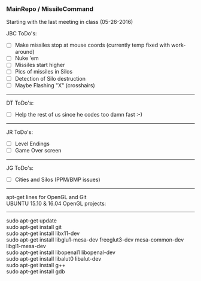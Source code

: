 ### MainRepo / MissileCommand

Starting with the last meeting in class (05-26-2016)

JBC ToDo's: 
- [ ] Make missiles stop at mouse coords (currently temp fixed with work-around)
- [ ] Nuke 'em  
- [ ] Missiles start higher 
- [ ] Pics of missiles in Silos  
- [ ] Detection of Silo destruction  
- [ ] Maybe Flashing "X" (crosshairs)  

--------------------------------------------
DT ToDo's: 
- [ ] Help the rest of us since he codes too damn fast :-)


--------------------------------------------
JR ToDo's: 
- [ ] Level Endings
- [ ] Game Over screen

--------------------------------------------
JG ToDo's: 
- [ ] Cities and Silos (PPM/BMP issues)


--------------------------------------------




apt-get lines for OpenGL and Git  
UBUNTU 15.10 & 16.04 OpenGL projects:

--------------------------------------------  
sudo apt-get update  
sudo apt-get install git  
sudo apt-get install libx11-dev  
sudo apt-get install libglu1-mesa-dev freeglut3-dev mesa-common-dev libgl1-mesa-dev  
sudo apt-get install libopenal1 libopenal-dev  
sudo apt-get install libalut0 libalut-dev  
sudo apt-get install g++  
sudo apt-get install gdb  

